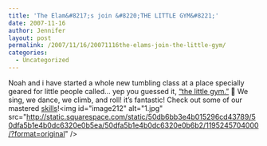 ```yaml
---
title: 'The Elam&#8217;s join &#8220;THE LITTLE GYM&#8221;'
date: 2007-11-16
author: Jennifer
layout: post
permalink: /2007/11/16/20071116the-elams-join-the-little-gym/
categories:
  - Uncategorized
---
```

Noah and i have started a whole new tumbling class at a place specially geared for little people called&#8230; yep you guessed it, [&#8220;the little gym.&#8221;](http://www.madcitythree.com/ "http://www.thelittlegym.com/gym/default.aspx?gymid=211") 🙂 We sing, we dance, we climb, and roll! it&#8217;s fantastic! Check out some of our mastered [skills](http://www.madcitythree.com/skills "http://www.flickr.com/photos/jenniferandJennifers_photos/sets/72157603215851281/")!<img id="image212" alt="1.jpg" src="http://static.squarespace.com/static/50db6bb3e4b015296cd43789/50dfa5b1e4b0dc6320e0b5ea/50dfa5b1e4b0dc6320e0b6b2/1195245704000/?format=original" />

